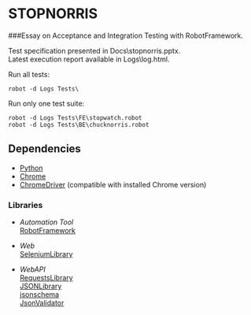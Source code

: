 # STOPNORRIS  

###Essay on Acceptance and Integration Testing with RobotFramework.  

Test specification presented in Docs\stopnorris.pptx.  
Latest execution report available in Logs\log.html.

Run all tests: 
```
robot -d Logs Tests\
```

Run only one test suite: 
```
robot -d Logs Tests\FE\stopwatch.robot
robot -d Logs Tests\BE\chucknorris.robot
```

## Dependencies

- [Python](https://www.python.org/downloads/)
- [Chrome](https://www.google.com/intl/en-US/chrome/)
- [ChromeDriver](https://chromedriver.chromium.org/downloads) (compatible with installed Chrome version)

### Libraries

- _Automation Tool_  
[RobotFramework](https://github.com/robotframework/robotframework)

- _Web_  
[SeleniumLibrary](https://github.com/robotframework/SeleniumLibrary)  

- _WebAPI_  
[RequestsLibrary](https://github.com/MarketSquare/robotframework-requests)  
[JSONLibrary](https://github.com/robotframework-thailand/robotframework-jsonlibrary)  
[jsonschema](https://github.com/Julian/jsonschema)  
[JsonValidator](https://github.com/peterservice-rnd/robotframework-jsonvalidator)
